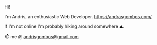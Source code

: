 Hi!

I'm Andris, an enthusiastic Web Developer.
https://andrasgombos.com/

If I'm not online I'm probably hiking around somewhere ⛰️.

📫 me @ andrisgombos@gmail.com

<!---
andrisgombos/andrisgombos is a ✨ special ✨ repository because its `README.md` (this file) appears on your GitHub profile.
You can click the Preview link to take a look at your changes.
--->

